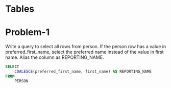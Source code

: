 # Tables

# Problem-1
Write a query to select all rows from person. 
If the person row has a value in preferred_first_name, select the preferred name instead of the value in first name.  Alias the column as REPORTING_NAME.
~~~sql
SELECT
	COALESCE(preferred_first_name, first_name) AS REPORTING_NAME
FROM
	PERSON
